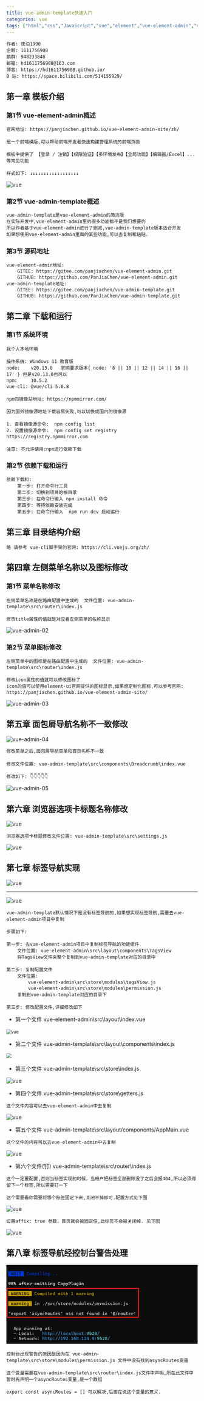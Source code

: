 ```yaml
---
title: vue-admin-template快速入门
categories: vue
tags: ["html","css","JavaScript","vue","element","vue-element-admin","vue-admin-template"]
---
```


```
作者: 夜泊1990
企鹅: 1611756908
鹅群: 948233848
邮箱: hd1611756908@163.com
博客: https://hd1611756908.github.io/
B 站: https://space.bilibili.com/514155929/
```

## 第一章 模板介绍

### 第1节 vue-element-admin概述

```
官网地址: https://panjiachen.github.io/vue-element-admin-site/zh/

是一个前端模版,可以帮助前端开发者快速构建管理系统的前端页面

模板中提供了 【登录 / 注销】【权限验证】【多环境发布】【全局功能】【编辑器/Excel】... 等常见功能

样式如下: ↓↓↓↓↓↓↓↓↓↓↓↓↓↓↓↓↓↓
```



<!-- more -->



![vue](https://note.youdao.com/yws/api/personal/file/WEBd40f111969498907c275bd47dee662ec?method=download&shareKey=7d61f238d36c3e69aeb03a58cb0b48ae)

### 第2节 vue-admin-template概述

```xml
vue-admin-template是vue-element-admin的简洁版
在实际开发中,vue-element-admin里的很多功能都不是我们想要的
所以作者基于vue-element-admin进行了删减,vue-admin-template版本适合开发
如果想使用vue-element-admin里面的某些功能,可以去复制和粘贴.
```

### 第3节 源码地址

```
vue-element-admin地址:
	GITEE: https://gitee.com/panjiachen/vue-element-admin.git
	GITHUB: https://github.com/PanJiaChen/vue-element-admin.git
vue-admin-template地址:
	GITEE: https://gitee.com/panjiachen/vue-admin-template.git
	GITHUB: https://github.com/PanJiaChen/vue-admin-template.git
```

## 第二章 下载和运行

### 第1节 系统环境

```
我个人本地环境

操作系统: Windows 11 教育版
node:    v20.13.0   官网要求版本{ node: '8 || 10 || 12 || 14 || 16 || 17' } 但是v20.13.0也可以
npm:     10.5.2 
vue-cli: @vue/cli 5.0.8

npm包镜像站地址: https://npmmirror.com/

因为国外镜像源地址下载容易失败,可以切换成国内的镜像源

1. 查看镜像源命令:  npm config list
2. 设置镜像源命令:  npm config set registry https://registry.npmmirror.com

注意: 不允许使用cnpm进行依赖下载
```

### 第2节 依赖下载和运行

```
依赖下载和:
	第一步: 打开命令行工具
	第二步: 切换到项目的根目录
	第三步: 在命令行输入 npm install 命令
	第四步: 等待依赖安装完成
	第五步: 在命令行输入  npm run dev 启动运行
```

## 第三章 目录结构介绍

```
略 请参考 vue-cli脚手架的官网: https://cli.vuejs.org/zh/
```

## 第四章 左侧菜单名称以及图标修改

### 第1节 菜单名称修改

```
左侧菜单名称是在路由配置中生成的  文件位置: vue-admin-template\src\router\index.js

修改title属性的值就是对应着左侧菜单的名称显示
```

<img src="https://note.youdao.com/yws/api/personal/file/WEB962f59d88c36b6cb76394b70545dca67?method=download&shareKey=604d1722e6f45626d4a0c7052960f1d1" alt="vue-admin-02" />

### 第2节 菜单图标修改

```
左侧菜单中的图标是在路由配置中生成的  文件位置: vue-admin-template\src\router\index.js

修改icon属性的值就可以修改图标了
icon的值可以使用element-ui官网提供的图标显示,如果想定制化图标,可以参考官网: https://panjiachen.github.io/vue-element-admin-site/
```

<img src="https://note.youdao.com/yws/api/personal/file/WEBf8ff376348617ea8581d8eeda0e27a60?method=download&shareKey=9dacfa40d03d5f2a5b7b920ebb449b0f" alt="vue-admin-03" />

## 第五章 面包屑导航名称不一致修改

<img src="https://note.youdao.com/yws/api/personal/file/WEBe98538afb8c80609b3d5cfd32acafa18?method=download&shareKey=94619cd32d4775d24fb75811d88568cc" alt="vue-admin-04" />



```xml
修改菜单之后,面包屑导航菜单和首页名称不一致

修改文件位置: vue-admin-template\src\components\Breadcrumb\index.vue

修改如下: 👇👇👇👇👇
```

<img src="https://note.youdao.com/yws/api/personal/file/WEB74e3dddff3dec344e5e739cf566c10cf?method=download&shareKey=1c24776b5f88b62a913e70d492b69a52" alt="vue-admin-05" style="zoom:100%;" />

## 第六章 浏览器选项卡标题名称修改

![vue](https://note.youdao.com/yws/api/personal/file/WEBe986b0f5befbb3a2ae4802db83964e9e?method=download&shareKey=965e0019a774451ec1cb8c3d032960d0)

```
浏览器选项卡标题修改文件位置: vue-admin-template\src\settings.js
```

![vue](https://note.youdao.com/yws/api/personal/file/WEB5ee0c76c04b0c7e42559d025472e4985?method=download&shareKey=4bbd2df365848712edfdda7c43be0381)

## 第七章 标签导航实现

![vue](https://note.youdao.com/yws/api/personal/file/WEBb3db6adcab7bace31e1c1d4288943e71?method=download&shareKey=a85d41db232ccbab97511ccdf4f645d5)

---

![vue](https://note.youdao.com/yws/api/personal/file/WEB2ad5f7e8df21d9de6b0c0e00b9bf8b61?method=download&shareKey=5560c0ef3544410569a34c1e33966720)

```
vue-admin-template默认情况下是没有标签导航的,如果想实现标签导航,需要去vue-element-admin项目中复制

步骤如下:

第一步: 去vue-element-admin项目中复制标签导航的功能组件
	文件位置: vue-element-admin\src\layout\components\TagsView 
	将TagsView文件夹整个复制到vue-admin-template对应的目录中

第二步: 复制配置文件
	文件位置:
		vue-element-admin\src\store\modules\tagsView.js
		vue-element-admin\src\store\modules\permission.js
	复制到vue-admin-template对应的目录下

第三步: 修改配置文件,详细修改如下
```

* 第一个文件 vue-element-admin\src\layout\index.vue

<img src="https://note.youdao.com/yws/api/personal/file/WEB2bcbcb16ad68501a928cf847152d8288?method=download&shareKey=d35ab066bdf54f4d99d5c6918e91a30b" alt="vue" style="zoom:80%;" />

* 第二个文件 vue-admin-template\src\layout\components\index.js

<img src="https://note.youdao.com/yws/api/personal/file/WEBf0c4d438dedb62e0faaf472f3d66fc8c?method=download&shareKey=68ee161ce86652471902dc95533bd546" style="zoom:80%;" />

* 第三个文件 vue-admin-template\src\store\index.js

<img src="https://note.youdao.com/yws/api/personal/file/WEBc656dfc0b1bc9e77a5e43e8354857c34?method=download&shareKey=033f68d21834c7becdb6d077e9e536ec" alt="vue" style="zoom:100%;" />

* 第四个文件 vue-admin-template\src\store\getters.js

```
这个文件内容可以去vue-element-admin中去复制
```

![vue](https://note.youdao.com/yws/api/personal/file/WEB29d834311db51cea37fff3245da1b57b?method=download&shareKey=25ccc629ad1673ebad5f76982552445f)

* 第五个文件  vue-admin-template\src\layout/components/AppMain.vue

```
这个文件的内容可以去vue-element-admin中去复制
```

![vue](https://note.youdao.com/yws/api/personal/file/WEBb3e5a2b8f017222d155f1f0b3dcf1735?method=download&shareKey=2bf7c6b5cdbeec73d4af361425ac6dec)

* 第六个文件(钉) vue-admin-template\src\router\index.js

```
这个一定要配置,否则当标签实现的时候，当用户把标签全部删除没了之后会报404,所以必须得留下一个标签,所以需要钉一下

这个需要看你需要将哪个标签固定下来,关闭不掉即可.配置方式见下图
```

![vue](https://note.youdao.com/yws/api/personal/file/WEBa7ca763e0c87ebbba76a39f2cc2fc1d3?method=download&shareKey=3dd1741793fcbe71a6fff00d42e0102f)

```
设置affix: true 参数，首页就会被固定住,此标签不会被关闭掉. 见下图
```

![vue](https://note.youdao.com/yws/api/personal/file/WEBe5e415d4c88cbbba965c27d05d4b7f13?method=download&shareKey=7494b431a3f7ab7b333fb875f624d9a6)

## 第八章 标签导航经控制台警告处理

![vue](pic\vue-admin-17.png)

```
控制台出现警告的原因是因为在 vue-admin-template\src\store\modules\permission.js 文件中没有找到asyncRoutes变量

这个变量需要在vue-admin-template\src\router\index.js文件中声明,所在此文件中暂时先声明一个asyncRoutes变量,是一个数组

export const asyncRoutes = [] 可以解决,后面在说这个变量的意义.
```

